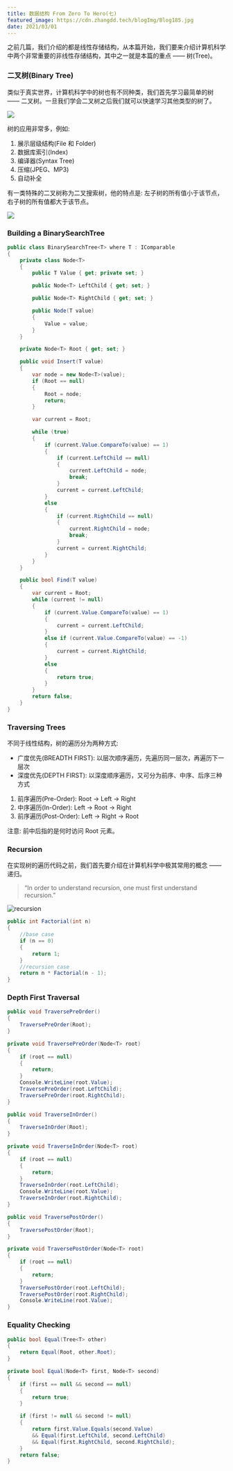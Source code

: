 ```yaml
---
title: 数据结构 From Zero To Hero(七)
featured_image: https://cdn.zhangdd.tech/blogImg/Blog185.jpg
date: 2021/03/01
---
```


之前几篇，我们介绍的都是线性存储结构，从本篇开始，我们要来介绍计算机科学中两个非常重要的非线性存储结构，其中之一就是本篇的重点 —— 树(Tree)。

### 二叉树(Binary Tree)
类似于真实世界，计算机科学中的树也有不同种类，我们首先学习最简单的树 —— 二叉树。一旦我们学会二叉树之后我们就可以快速学习其他类型的树了。

![](https://cdn.zhangdd.tech/contentImg/tree/btree.png)

树的应用非常多，例如: 
1. 展示层级结构(File 和 Folder)
2. 数据库索引(Index)
3. 编译器(Syntax Tree)
4. 压缩(JPEG、MP3)
5. 自动补全

有一类特殊的二叉树称为二叉搜索树，他的特点是: 左子树的所有值小于该节点，右子树的所有值都大于该节点。

![](https://cdn.zhangdd.tech/contentImg/tree/bstree.png)

### Building a BinarySearchTree
``` csharp
public class BinarySearchTree<T> where T : IComparable
{
    private class Node<T>
    {
        public T Value { get; private set; }

        public Node<T> LeftChild { get; set; }

        public Node<T> RightChild { get; set; }

        public Node(T value)
        {
            Value = value;
        }
    }

    private Node<T> Root { get; set; }

    public void Insert(T value)
    {
        var node = new Node<T>(value);
        if (Root == null)
        {
            Root = node;
            return;
        }

        var current = Root;

        while (true)
        {
            if (current.Value.CompareTo(value) == 1)
            {
                if (current.LeftChild == null)
                {
                    current.LeftChild = node;
                    break;
                }
                current = current.LeftChild;
            }
            else
            {
                if (current.RightChild == null)
                {
                    current.RightChild = node;
                    break;
                }
                current = current.RightChild;
            }
        }
    }

    public bool Find(T value)
    {
        var current = Root;
        while (current != null)
        {
            if (current.Value.CompareTo(value) == 1)
            {
                current = current.LeftChild;
            }
            else if (current.Value.CompareTo(value) == -1)
            {
                current = current.RightChild;
            }
            else
            {
                return true;
            }
        }
        return false;
    }
}
```

### Traversing Trees
不同于线性结构，树的遍历分为两种方式:
- 广度优先(BREADTH FIRST): 以层次顺序遍历，先遍历同一层次，再遍历下一层次
- 深度优先(DEPTH FIRST): 以深度顺序遍历，又可分为前序、中序、后序三种方式

1. 前序遍历(Pre-Order): Root -> Left ->  Right
2. 中序遍历(In-Order): Left -> Root ->  Right
3. 前序遍历(Post-Order): Left ->  Right -> Root

注意: 前中后指的是何时访问 Root 元素。

### Recursion
在实现树的遍历代码之前，我们首先要介绍在计算机科学中极其常用的概念 —— 递归。

> “In order to understand recursion, one must first understand recursion.”

<img src="https://cdn.zhangdd.tech/contentImg/tree/recursion.svg" alt="recursion">

``` csharp
public int Factorial(int n) 
{
    //base case
    if (n == 0) 
    {
        return 1;
    }
    //recursion case
    return n * Factorial(n - 1);
}
```

### Depth First Traversal
``` csharp
public void TraversePreOrder()
{
    TraversePreOrder(Root);
}

private void TraversePreOrder(Node<T> root)
{
    if (root == null)
    {
        return;
    }
    Console.WriteLine(root.Value);
    TraversePreOrder(root.LeftChild);
    TraversePreOrder(root.RightChild);
}

public void TraverseInOrder()
{
    TraverseInOrder(Root);
}

private void TraverseInOrder(Node<T> root)
{
    if (root == null)
    {
        return;
    }
    TraverseInOrder(root.LeftChild);
    Console.WriteLine(root.Value);
    TraverseInOrder(root.RightChild);
}

public void TraversePostOrder()
{
    TraversePostOrder(Root);
}

private void TraversePostOrder(Node<T> root)
{
    if (root == null)
    {
        return;
    }
    TraversePostOrder(root.LeftChild);
    TraversePostOrder(root.RightChild);
    Console.WriteLine(root.Value);
}
```

### Equality Checking
``` csharp
public bool Equal(Tree<T> other)
{
    return Equal(Root, other.Root);
}

private bool Equal(Node<T> first, Node<T> second)
{
    if (first == null && second == null)
    {
        return true;
    }

    if (first != null && second != null)
    {
        return first.Value.Equals(second.Value)
        && Equal(first.LeftChild, second.LeftChild)
        && Equal(first.RightChild, second.RightChild);
    }
    return false;
}
```